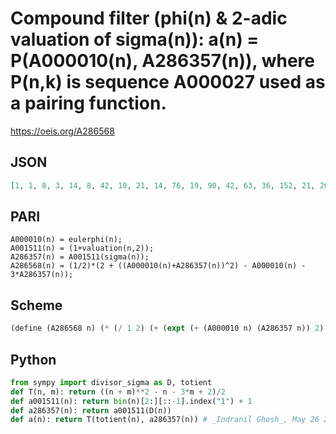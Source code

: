 # Compound filter \(phi\(n\) & 2\-adic valuation of sigma\(n\)\): a\(n\) \= P\(A000010\(n\), A286357\(n\)\), where P\(n,k\) is sequence A000027 used as a pairing function\.
https://oeis.org/A286568
## JSON
```JSON
[1, 1, 8, 3, 14, 8, 42, 10, 21, 14, 76, 19, 90, 42, 63, 36, 152, 21, 208, 44, 148, 76, 322, 53, 210, 90, 228, 117, 434, 63, 625, 136, 296, 152, 402, 78, 702, 208, 375, 152, 860, 148, 988, 251, 324, 322, 1271, 169, 903, 210, 627, 324, 1430, 228, 943, 375, 816, 434, 1828, 187, 1890, 625, 777, 528, 1273, 296, 2344, 560, 1220, 402, 2698, 300, 2700, 702, 901]
```
## PARI
```PARI
A000010(n) = eulerphi(n);
A001511(n) = (1+valuation(n,2));
A286357(n) = A001511(sigma(n));
A286568(n) = (1/2)*(2 + ((A000010(n)+A286357(n))^2) - A000010(n) - 3*A286357(n));
```
## Scheme
```Scheme
(define (A286568 n) (* (/ 1 2) (+ (expt (+ (A000010 n) (A286357 n)) 2) (- (A000010 n)) (- (* 3 (A286357 n))) 2)))
```
## Python
```Python
from sympy import divisor_sigma as D, totient
def T(n, m): return ((n + m)**2 - n - 3*m + 2)/2
def a001511(n): return bin(n)[2:][::-1].index("1") + 1
def a286357(n): return a001511(D(n))
def a(n): return T(totient(n), a286357(n)) # _Indranil Ghosh_, May 26 2017
```
